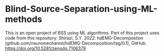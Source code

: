 # Blind-Source-Separation-using-ML-methods
This is an open project of BSS using ML algorithms. Part of this project uses code from this repository: Shirazi, S.Y. 2022: hdEMG-Decompostion (github.com/neuromechanist/hdEMG-Decomposition/tag/0.1), GitHub. https://doi.org/10.5281/zenodo.7106379
